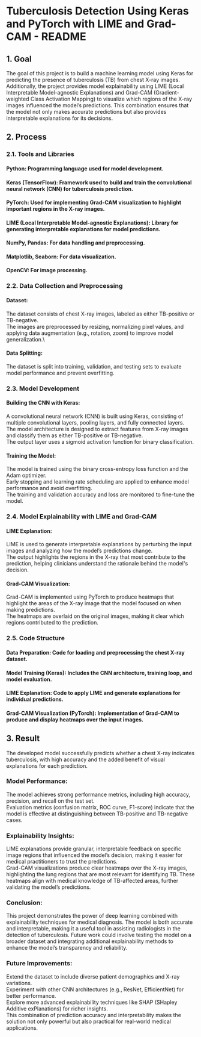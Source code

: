 # Tuberculosis Detection Using Keras and PyTorch with LIME and Grad-CAM - README
## 1. Goal
The goal of this project is to build a machine learning model using Keras for predicting the presence of tuberculosis (TB) from chest X-ray images. Additionally, the project provides model explainability using LIME (Local Interpretable Model-agnostic Explanations) and Grad-CAM (Gradient-weighted Class Activation Mapping) to visualize which regions of the X-ray images influenced the model’s predictions. This combination ensures that the model not only makes accurate predictions but also provides interpretable explanations for its decisions.

## 2. Process
### 2.1. Tools and Libraries
#### Python: Programming language used for model development.
#### Keras (TensorFlow): Framework used to build and train the convolutional neural network (CNN) for tuberculosis prediction.
#### PyTorch: Used for implementing Grad-CAM visualization to highlight important regions in the X-ray images.
#### LIME (Local Interpretable Model-agnostic Explanations): Library for generating interpretable explanations for model predictions.
#### NumPy, Pandas: For data handling and preprocessing.
#### Matplotlib, Seaborn: For data visualization.
#### OpenCV: For image processing.
### 2.2. Data Collection and Preprocessing
#### Dataset:

The dataset consists of chest X-ray images, labeled as either TB-positive or TB-negative.\
The images are preprocessed by resizing, normalizing pixel values, and applying data augmentation (e.g., rotation, zoom) to improve model generalization.\
#### Data Splitting:

The dataset is split into training, validation, and testing sets to evaluate model performance and prevent overfitting.
### 2.3. Model Development
#### Building the CNN with Keras:

A convolutional neural network (CNN) is built using Keras, consisting of multiple convolutional layers, pooling layers, and fully connected layers.\
The model architecture is designed to extract features from X-ray images and classify them as either TB-positive or TB-negative.\
The output layer uses a sigmoid activation function for binary classification.
#### Training the Model:

The model is trained using the binary cross-entropy loss function and the Adam optimizer.\
Early stopping and learning rate scheduling are applied to enhance model performance and avoid overfitting.\
The training and validation accuracy and loss are monitored to fine-tune the model.
### 2.4. Model Explainability with LIME and Grad-CAM
#### LIME Explanation:

LIME is used to generate interpretable explanations by perturbing the input images and analyzing how the model’s predictions change.\
The output highlights the regions in the X-ray that most contribute to the prediction, helping clinicians understand the rationale behind the model's decision.
#### Grad-CAM Visualization:

Grad-CAM is implemented using PyTorch to produce heatmaps that highlight the areas of the X-ray image that the model focused on when making predictions.\
The heatmaps are overlaid on the original images, making it clear which regions contributed to the prediction.
### 2.5. Code Structure
#### Data Preparation: Code for loading and preprocessing the chest X-ray dataset.
#### Model Training (Keras): Includes the CNN architecture, training loop, and model evaluation.
#### LIME Explanation: Code to apply LIME and generate explanations for individual predictions.
#### Grad-CAM Visualization (PyTorch): Implementation of Grad-CAM to produce and display heatmaps over the input images.
## 3. Result
The developed model successfully predicts whether a chest X-ray indicates tuberculosis, with high accuracy and the added benefit of visual explanations for each prediction.

### Model Performance:
The model achieves strong performance metrics, including high accuracy, precision, and recall on the test set.\
Evaluation metrics (confusion matrix, ROC curve, F1-score) indicate that the model is effective at distinguishing between TB-positive and TB-negative cases.
### Explainability Insights:
LIME explanations provide granular, interpretable feedback on specific image regions that influenced the model’s decision, making it easier for medical practitioners to trust the predictions.\
Grad-CAM visualizations produce clear heatmaps over the X-ray images, highlighting the lung regions that are most relevant for identifying TB. These heatmaps align with medical knowledge of TB-affected areas, further validating the model’s predictions.
### Conclusion:
This project demonstrates the power of deep learning combined with explainability techniques for medical diagnosis. The model is both accurate and interpretable, making it a useful tool in assisting radiologists in the detection of tuberculosis. Future work could involve testing the model on a broader dataset and integrating additional explainability methods to enhance the model’s transparency and reliability.

### Future Improvements:
Extend the dataset to include diverse patient demographics and X-ray variations.\
Experiment with other CNN architectures (e.g., ResNet, EfficientNet) for better performance.\
Explore more advanced explainability techniques like SHAP (SHapley Additive exPlanations) for richer insights.\
This combination of prediction accuracy and interpretability makes the solution not only powerful but also practical for real-world medical applications.

